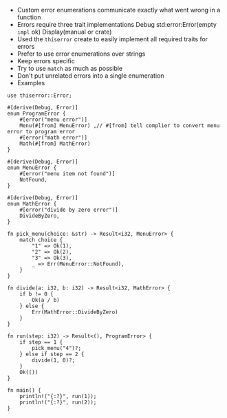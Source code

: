 * Custom error enumerations communicate exactly what went wrong in a function
* Errors require three trait implementations 
Debug
std:error:Error(empty `impl` ok)
Display(manual or crate)
* Used the `thiserror` create to easily implement all required traits for errors
* Prefer to use error enumerations over strings
* Keep errors specific
* Try to use `match` as much as possible 
* Don't put unrelated errors into a single enumeration
* Examples
```
use thiserror::Error;

#[derive(Debug, Error)]
enum ProgramError {
    #[error("menu error")]
    Menu(#[from] MenuError) ,// #[from] tell complier to convert menu error to program error
    #[error("math error")]
    Math(#[from] MathError)
}

#[derive(Debug, Error)]
enum MenuError {
    #[error("menu item not found")]
    NotFound,
}

#[derive(Debug, Error)]
enum MathError {
    #[error("divide by zero error")]
    DivideByZero,
}

fn pick_menu(choice: &str) -> Result<i32, MenuError> {
    match choice {
        "1" => Ok(1),
        "2" => Ok(2),
        "3" => Ok(3),
        _ => Err(MenuError::NotFound),
    }
}

fn divide(a: i32, b: i32) -> Result<i32, MathError> {
    if b != 0 {
        Ok(a / b)
    } else {
        Err(MathError::DivideByZero)
    }
}

fn run(step: i32) -> Result<(), ProgramError> {
    if step == 1 {
        pick_menu("4")?;
    } else if step == 2 {
        divide(1, 0)?;
    }
    Ok(())
}

fn main() {
    println!("{:?}", run(1));
    println!("{:?}", run(2));
}

```